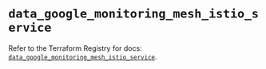 # `data_google_monitoring_mesh_istio_service`

Refer to the Terraform Registry for docs: [`data_google_monitoring_mesh_istio_service`](https://registry.terraform.io/providers/hashicorp/google-beta/5.19.0/docs/data-sources/google_monitoring_mesh_istio_service).
